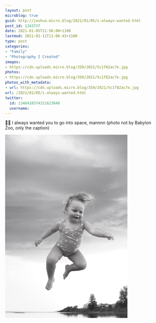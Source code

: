 ```yaml
---
layout: post
microblog: true
guid: http://joshua.micro.blog/2021/01/05/i-always-wanted.html
post_id: 1243737
date: 2021-01-05T21:56:00+1100
lastmod: 2021-01-11T11:08:43+1100
type: post
categories:
- "Family"
- "Photography I Created"
images:
- https://cdn.uploads.micro.blog/359/2021/5c1f82ac7e.jpg
photos:
- https://cdn.uploads.micro.blog/359/2021/5c1f82ac7e.jpg
photos_with_metadata:
- url: https://cdn.uploads.micro.blog/359/2021/5c1f82ac7e.jpg
url: /2021/01/05/i-always-wanted.html
twitter:
  id: 1346410374321623040
  username: 
---
```

👩‍🚀 I always wanted you to go into space, mannnn (photo not by Babylon Zoo, only the caption)

<img src="uploads/2021/5c1f82ac7e.jpg" width="400" height="600" alt="" />
